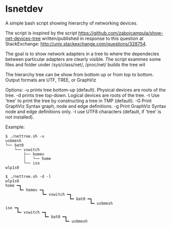 # lsnetdev
A simple bash script showing hierarchy of networking devices.

The script is inspired by the script
https://github.com/zabojcampula/show-net-devices-tree
written/published in response to this question at StackExchange:
http://unix.stackexchange.com/questions/328754.

The goal is to show network adapters in a tree to where the dependecies
between particular adapters are clearly visible.
The script examines some files and folder under /sys/class/net/, /proc/net/ 
builds the tree wit 

The hierarchy tree can be show from bottom up or from top to bottom.
Output formats are UTF, TREE, or GraphViz

Options:
  -u   prints tree bottom-up (default). Physical devices are roots of the tree.
  -d   prints tree top-down. Logical devices are roots of the tree.
  -t   Use 'tree' to print the tree by constructing a tree in TMP (default).
  -G   Print GraphViz Syntax graph, node and edge definitions.
  -g   Print GraphViz Syntax node and edge definitions only.
  -l   use UTF8 characters (default, if 'tree' is not installed).


Example:

```
$ ./nettree.sh -u
usbmesh
└── bat0
    └── vswitch
        ├── homev
        │   └── home
        └── iso
wlp1s0

$ ./nettree.sh -d -l
wlp1s0
home ━┓
      ┗━ homev ━┓
                ┗━ vswitch ━┓
                            ┗━ bat0 ━┓
                                     ┗━ usbmesh
iso ━┓
     ┗━ vswitch ━┓
                 ┗━ bat0 ━┓
                          ┗━ usbmesh
```
